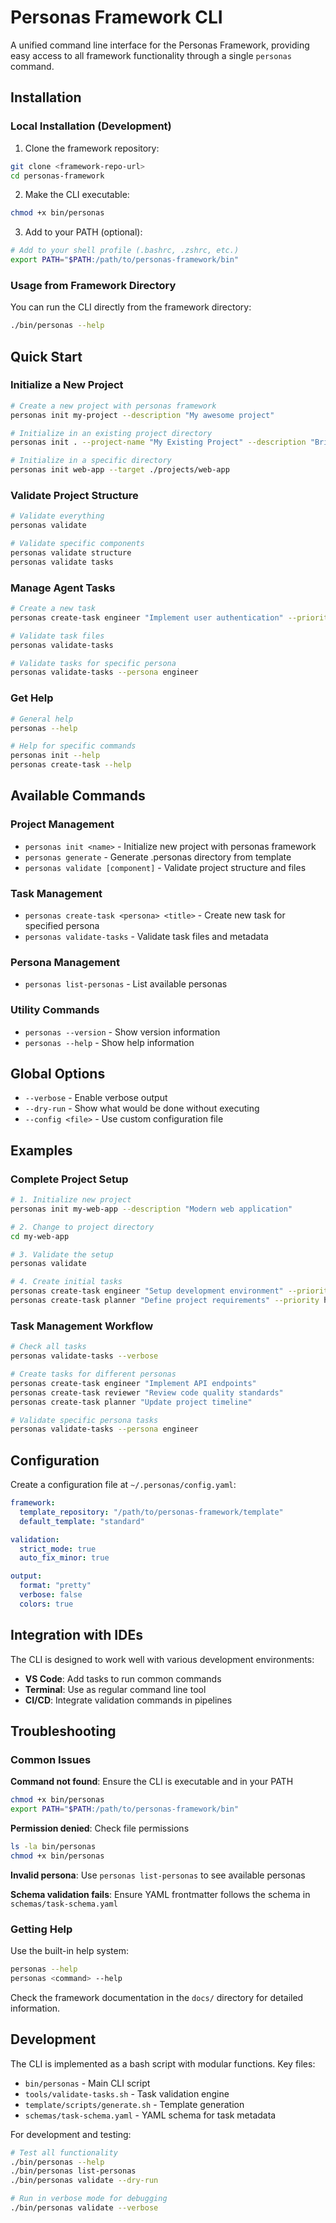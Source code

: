 # Personas Framework CLI

A unified command line interface for the Personas Framework, providing easy access to all framework functionality through a single `personas` command.

## Installation

### Local Installation (Development)

1. Clone the framework repository:

```bash
git clone <framework-repo-url>
cd personas-framework
```

2. Make the CLI executable:

```bash
chmod +x bin/personas
```

3. Add to your PATH (optional):

```bash
# Add to your shell profile (.bashrc, .zshrc, etc.)
export PATH="$PATH:/path/to/personas-framework/bin"
```

### Usage from Framework Directory

You can run the CLI directly from the framework directory:

```bash
./bin/personas --help
```

## Quick Start

### Initialize a New Project

```bash
# Create a new project with personas framework
personas init my-project --description "My awesome project"

# Initialize in an existing project directory
personas init . --project-name "My Existing Project" --description "Brief description"

# Initialize in a specific directory
personas init web-app --target ./projects/web-app
```

### Validate Project Structure

```bash
# Validate everything
personas validate

# Validate specific components
personas validate structure
personas validate tasks
```

### Manage Agent Tasks

```bash
# Create a new task
personas create-task engineer "Implement user authentication" --priority high

# Validate task files
personas validate-tasks

# Validate tasks for specific persona
personas validate-tasks --persona engineer
```

### Get Help

```bash
# General help
personas --help

# Help for specific commands
personas init --help
personas create-task --help
```

## Available Commands

### Project Management

- `personas init <name>` - Initialize new project with personas framework
- `personas generate` - Generate .personas directory from template
- `personas validate [component]` - Validate project structure and files

### Task Management

- `personas create-task <persona> <title>` - Create new task for specified persona
- `personas validate-tasks` - Validate task files and metadata

### Persona Management

- `personas list-personas` - List available personas

### Utility Commands

- `personas --version` - Show version information
- `personas --help` - Show help information

## Global Options

- `--verbose` - Enable verbose output
- `--dry-run` - Show what would be done without executing
- `--config <file>` - Use custom configuration file

## Examples

### Complete Project Setup

```bash
# 1. Initialize new project
personas init my-web-app --description "Modern web application"

# 2. Change to project directory
cd my-web-app

# 3. Validate the setup
personas validate

# 4. Create initial tasks
personas create-task engineer "Setup development environment" --priority high
personas create-task planner "Define project requirements" --priority high
```

### Task Management Workflow

```bash
# Check all tasks
personas validate-tasks --verbose

# Create tasks for different personas
personas create-task engineer "Implement API endpoints"
personas create-task reviewer "Review code quality standards"
personas create-task planner "Update project timeline"

# Validate specific persona tasks
personas validate-tasks --persona engineer
```

## Configuration

Create a configuration file at `~/.personas/config.yaml`:

```yaml
framework:
  template_repository: "/path/to/personas-framework/template"
  default_template: "standard"

validation:
  strict_mode: true
  auto_fix_minor: true

output:
  format: "pretty"
  verbose: false
  colors: true
```

## Integration with IDEs

The CLI is designed to work well with various development environments:

- **VS Code**: Add tasks to run common commands
- **Terminal**: Use as regular command line tool
- **CI/CD**: Integrate validation commands in pipelines

## Troubleshooting

### Common Issues

**Command not found**: Ensure the CLI is executable and in your PATH

```bash
chmod +x bin/personas
export PATH="$PATH:/path/to/personas-framework/bin"
```

**Permission denied**: Check file permissions

```bash
ls -la bin/personas
chmod +x bin/personas
```

**Invalid persona**: Use `personas list-personas` to see available personas

**Schema validation fails**: Ensure YAML frontmatter follows the schema in `schemas/task-schema.yaml`

### Getting Help

Use the built-in help system:

```bash
personas --help
personas <command> --help
```

Check the framework documentation in the `docs/` directory for detailed information.

## Development

The CLI is implemented as a bash script with modular functions. Key files:

- `bin/personas` - Main CLI script
- `tools/validate-tasks.sh` - Task validation engine
- `template/scripts/generate.sh` - Template generation
- `schemas/task-schema.yaml` - YAML schema for task metadata

For development and testing:

```bash
# Test all functionality
./bin/personas --help
./bin/personas list-personas
./bin/personas validate --dry-run

# Run in verbose mode for debugging
./bin/personas validate --verbose
```
